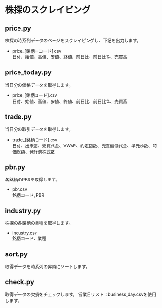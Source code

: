 # 株探のスクレイピング

## price.py
株探の時系列データのページをスクレイピングし、下記を出力します。

- price_[銘柄ーコード].csv  
日付、始値、高値、安値、終値、前日比、前日比%、売買高

## price_today.py
当日分の価格データを取得します。
- price_[銘柄コード].csv  
日付、始値、高値、安値、終値、前日比、前日比%、売買高

## trade.py
当日分の取引データを取得します。
- trade_[銘柄コード].csv  
日付、出来高、売買代金、VWAP、約定回数、売買最低代金、単元株数、時価総額、発行済株式数

## pbr.py
各銘柄のPBRを取得します。
- pbr.csv  
銘柄コード, PBR

## industry.py
株探の各銘柄の業種を取得します。
- industry.csv  
銘柄コード、業種

## sort.py
取得データを時系列の昇順にソートします。

## check.py
取得データの欠損をチェックします。
営業日リスト：business_day.csvを使用します。
